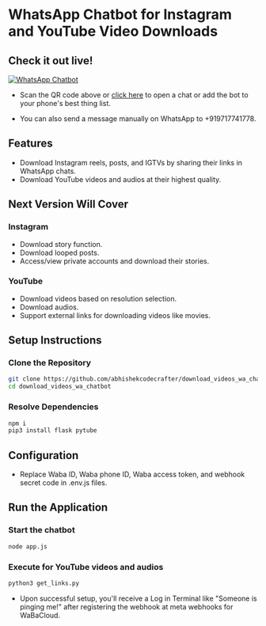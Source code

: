 # WhatsApp Chatbot for Instagram and YouTube Video Downloads


## Check it out live!

[![WhatsApp Chatbot](https://i.postimg.cc/L4gqgtW2/qrcode-85762736-29dd09ddb37873d98770c2d073e96824-4-1.png)](https://wa.me/919717741778)

- Scan the QR code above or [click here](https://wa.me/919717741778) to open a chat or add the bot to your phone's best thing list.

- You can also send a message manually on WhatsApp to +919717741778.


## Features
- Download Instagram reels, posts, and IGTVs by sharing their links in WhatsApp chats.
- Download YouTube videos and audios at their highest quality.

## Next Version Will Cover
### Instagram
- Download story function.
- Download looped posts.
- Access/view private accounts and download their stories.

### YouTube
- Download videos based on resolution selection.
- Download audios.
- Support external links for downloading videos like movies.

## Setup Instructions

### Clone the Repository
```bash
git clone https://github.com/abhishekcodecrafter/download_videos_wa_chatbot.git
cd download_videos_wa_chatbot
```

### Resolve Dependencies
```bash
npm i
pip3 install flask pytube
```

## Configuration
- Replace Waba ID, Waba phone ID, Waba access token, and webhook secret code in .env.js files.

## Run the Application

### Start the chatbot
```bash
node app.js 
```
### Execute for YouTube videos and audios
```bash
python3 get_links.py
```

- Upon successful setup, you'll receive a Log in Terminal like "Someone is pinging me!" after registering the webhook at meta webhooks for WaBaCloud.
